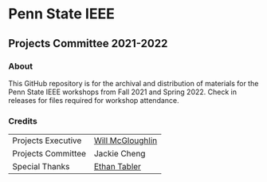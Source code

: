 # Penn State IEEE
## Projects Committee 2021-2022

### About
This GitHub repository is for the archival and distribution of materials for the Penn State IEEE workshops from Fall 2021 and Spring 2022. Check in releases for files required for workshop attendance.

### Credits
| | |
| --- | --- |
| Projects Executive | [Will McGloughlin](https://github.com/wymcg) |
| Projects Committee | Jackie Cheng
| Special Thanks | [Ethan Tabler](https://github.com/ethantabler)
